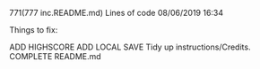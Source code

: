 771(777 inc.README.md) Lines of code 08/06/2019 16:34

Things to fix:

ADD HIGHSCORE
ADD LOCAL SAVE
Tidy up instructions/Credits.
COMPLETE README.md